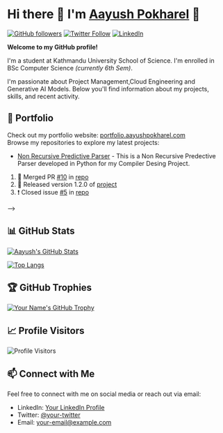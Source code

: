 # Hi there 👋 I'm [**Aayush Pokharel**](https://aayushpokharel.com) 👋

[![GitHub followers](https://img.shields.io/github/followers/AayushPokharel?style=social)](https://github.com/AayushPokharel)
[![Twitter Follow](https://img.shields.io/twitter/follow/Aayush13122000?style=social)](https://twitter.com/Aayush13122000)
[![LinkedIn](https://img.shields.io/badge/LinkedIn-Connect-blue?style=social&logo=linkedin)](https://www.linkedin.com/in/aayush-pokharel-3910551ba/)

**Welcome to my GitHub profile!**

I'm a student at Kathmandu University School of Science. I'm enrolled in BSc Computer Science *(currently 6th Sem)*.

I'm passionate about Project Management,Cloud Engineering and Generative AI Models. Below you'll find information about my projects, skills, and recent activity.

## 🔭 Portfolio

Check out my portfolio website: [portfolio.aayushpokharel.com](https://portfolio.aayushpokharel.com)  
Browse my repositories to explore my latest projects:

- [Non Recursive Predictive Parser](https://github.com/AayushPokharel/CompilerParser) - This is a Non Recursive Predective Parser developed in Python for my Compiler Desing Project.

<!-- ## 🚀 Recent Activity

Here are some of my recent activities and contributions:

<!--START_SECTION:activity-->
1. 🎉 Merged PR [#10](https://github.com/AayushPokharel/repo/pull/10) in [repo](https://github.com/AayushPokharel/repo)
2. 🎉 Released version 1.2.0 of [project](https://github.com/AayushPokharel/project)
3. ❗️ Closed issue [#5](https://github.com/AayushPokharel/repo/issues/5) in [repo](https://github.com/AayushPokharel/repo)
<!--END_SECTION:activity--> -->

## 📊 GitHub Stats

[![Aayush's GitHub Stats](https://github-readme-stats.vercel.app/api?username=AayushPokharel&count_private=true&show_icons=true&theme=dark)](https://github.com/AayushPokharel)

[![Top Langs](https://github-readme-stats.vercel.app/api/top-langs/?username=AayushPokharel&layout=compact&theme=dark)](https://github.com/AayushPokharel)

## 🏆 GitHub Trophies

[![Your Name's GitHub Trophy](https://github-profile-trophy.vercel.app/?username=AayushPokharel&theme=darkhub)](https://github.com/AayushPokharel)

## 📈 Profile Visitors

![Profile Visitors](https://komarev.com/ghpvc/?username=AayushPokharel)

## 📫 Connect with Me

Feel free to connect with me on social media or reach out via email:

- LinkedIn: [Your LinkedIn Profile](https://www.linkedin.com/in/aayush-pokharel-3910551ba/)
- Twitter: [@your-twitter](https://twitter.com/Aayush13122000)
- Email: [your-email@example.com](mailto:official@aayushpokharel.com)

